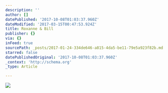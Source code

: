```yaml
---
description: ''
author: []
datePublished: '2017-10-08T01:03:37.960Z'
dateModified: '2017-03-15T00:47:53.924Z'
title: Roxanne & Bill
publisher: {}
via: {}
inFeed: true
sourcePath: _posts/2017-01-24-334de646-a815-4da5-be11-79e5a923f82b.md
starred: false
datePublishedOriginal: '2017-10-08T01:03:37.960Z'
_context: 'http://schema.org'
_type: Article

---
```

![](https://the-grid-user-content.s3-us-west-2.amazonaws.com/4d7767a9-60db-47c7-b593-dd9226d7370b.jpg)
